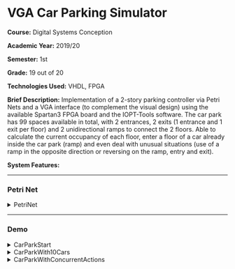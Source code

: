 # VGA Car Parking Simulator

**Course:** Digital Systems Conception

**Academic Year:** 2019/20

**Semester:** 1st

**Grade:** 19 out of 20

**Technologies Used:** VHDL, FPGA

**Brief Description:** Implementation of a 2-story parking controller via Petri Nets and a VGA interface (to complement the visual design) using the available Spartan3 FPGA board and the IOPT-Tools software. The car park has 99 spaces available in total, with 2 entrances, 2 exits (1 entrance and 1 exit per floor) and 2 unidirectional ramps to connect the 2 floors. Able to calculate the current occupancy of each floor, enter a floor of a car already inside the car park (ramp) and even deal with unusual situations (use of a ramp in the opposite direction or reversing on the ramp, entry and exit).

**System Features:**

---

### Petri Net

<details>
 <summary>PetriNet</summary>

![PetriNet](https://user-images.githubusercontent.com/46992334/193144408-189590ab-f923-4981-abb4-823f4750bd44.png)

</details>

---

### Demo

<details>
 <summary>CarParkStart</summary>

![CarParkStart](https://user-images.githubusercontent.com/46992334/193144412-acbe1144-c648-4b19-810a-71a78352a8d9.jpg)

</details>

<details>
 <summary>CarParkWith10Cars</summary>

![CarParkWith10Cars](https://user-images.githubusercontent.com/46992334/193144413-b127f5e1-bc2e-4715-92bd-3763788cb74f.jpg)

</details>

<details>
 <summary>CarParkWithConcurrentActions</summary>

![CarParkWithConcurrentActions](https://user-images.githubusercontent.com/46992334/193144406-374036ce-451f-48fd-b739-c9c6a773a923.jpg)

</details>
